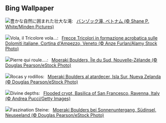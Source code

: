 ## Bing Wallpaper
![](https://www.bing.com/th?id=OHR.VietnamFalls_JA-JP8519812125_UHD.jpg&w=1000)豊かな自然に囲まれた壮大な滝:&nbsp;&ensp;[バンゾック滝, ベトナム (© Shane P. White/Minden Pictures)](https://www.bing.com/th?id=OHR.VietnamFalls_JA-JP8519812125_UHD.jpg)
<br><br/>
![](https://www.bing.com/th?id=OHR.FestaTricoloreDolomites_IT-IT7900673609_UHD.jpg&w=1000)Vola, il Tricolore vola...:&nbsp;&ensp;[Frecce Tricolori in formazione acrobatica sulle Dolomiti italiane, Cortina d'Ampezzo, Veneto (© Anze Furlan/Alamy Stock Photo)](https://www.bing.com/th?id=OHR.FestaTricoloreDolomites_IT-IT7900673609_UHD.jpg)
<br><br/>
![](https://www.bing.com/th?id=OHR.BouldersNZ_FR-FR2503535078_UHD.jpg&w=1000)Pierre qui roule….:&nbsp;&ensp;[Moeraki Boulders, Île du Sud, Nouvelle-Zélande (© Douglas Pearson/eStock Photo)](https://www.bing.com/th?id=OHR.BouldersNZ_FR-FR2503535078_UHD.jpg)
<br><br/>
![](https://www.bing.com/th?id=OHR.BouldersNZ_ES-ES6118203530_UHD.jpg&w=1000)Rocas y rodillos:&nbsp;&ensp;[Moeraki Boulders al atardecer, Isla Sur, Nueva Zelanda (© Douglas Pearson/eStock Photo)](https://www.bing.com/th?id=OHR.BouldersNZ_ES-ES6118203530_UHD.jpg)
<br><br/>
![](https://www.bing.com/th?id=OHR.RavennaBasilica_EN-GB7069955288_UHD.jpg&w=1000)Divine depths:&nbsp;&ensp;[Flooded crypt, Basilica of San Francesco, Ravenna, Italy (© Andrea Pucci/Getty Images)](https://www.bing.com/th?id=OHR.RavennaBasilica_EN-GB7069955288_UHD.jpg)
<br><br/>
![](https://www.bing.com/th?id=OHR.BouldersNZ_DE-DE6991214761_UHD.jpg&w=1000)Faszination Steine:&nbsp;&ensp;[Moeraki Boulders bei Sonnenuntergang, Südinsel, Neuseeland (© Douglas Pearson/eStock Photo)](https://www.bing.com/th?id=OHR.BouldersNZ_DE-DE6991214761_UHD.jpg)
<br><br/>

